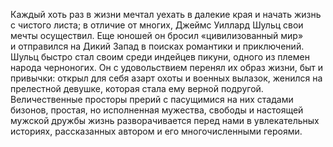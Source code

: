 <!--2025-03-02 00:09:19-->
Каждый хоть раз в жизни мечтал уехать в далекие края и начать жизнь с чистого листа; в отличие от многих, Джеймс Уиллард Шульц свои мечты осуществил. Еще юношей он бросил «цивилизованный мир» и отправился на Дикий Запад в поисках романтики и приключений. Шульц быстро стал своим среди индейцев пикуни, одного из племен народа черноногих. Он с удовольствием перенял их образ жизни, быт и привычки: открыл для себя азарт охоты и военных вылазок, женился на прелестной девушке, которая стала ему верной подругой. Величественные просторы прерий с пасущимися на них стадами бизонов, простая, но исполненная мужества, свободы и настоящей мужской дружбы жизнь разворачивается перед нами в увлекательных историях, рассказанных автором и его многочисленными героями.